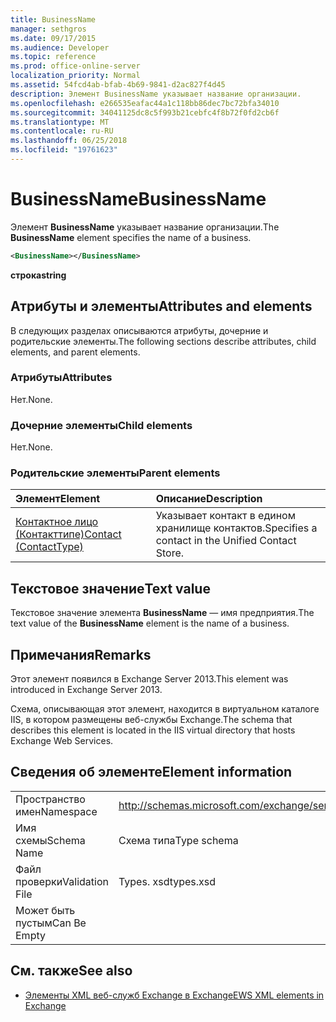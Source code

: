 ```yaml
---
title: BusinessName
manager: sethgros
ms.date: 09/17/2015
ms.audience: Developer
ms.topic: reference
ms.prod: office-online-server
localization_priority: Normal
ms.assetid: 54fcd4ab-bfab-4b69-9841-d2ac827f4d45
description: Элемент BusinessName указывает название организации.
ms.openlocfilehash: e266535eafac44a1c118bb86dec7bc72bfa34010
ms.sourcegitcommit: 34041125dc8c5f993b21cebfc4f8b72f0fd2cb6f
ms.translationtype: MT
ms.contentlocale: ru-RU
ms.lasthandoff: 06/25/2018
ms.locfileid: "19761623"
---
```

# <a name="businessname"></a><span data-ttu-id="de98d-103">BusinessName</span><span class="sxs-lookup"><span data-stu-id="de98d-103">BusinessName</span></span>

<span data-ttu-id="de98d-104">Элемент **BusinessName** указывает название организации.</span><span class="sxs-lookup"><span data-stu-id="de98d-104">The **BusinessName** element specifies the name of a business.</span></span> 
  
```XML
<BusinessName></BusinessName>
```

 <span data-ttu-id="de98d-105">**строка**</span><span class="sxs-lookup"><span data-stu-id="de98d-105">**string**</span></span>
## <a name="attributes-and-elements"></a><span data-ttu-id="de98d-106">Атрибуты и элементы</span><span class="sxs-lookup"><span data-stu-id="de98d-106">Attributes and elements</span></span>

<span data-ttu-id="de98d-107">В следующих разделах описываются атрибуты, дочерние и родительские элементы.</span><span class="sxs-lookup"><span data-stu-id="de98d-107">The following sections describe attributes, child elements, and parent elements.</span></span>
  
### <a name="attributes"></a><span data-ttu-id="de98d-108">Атрибуты</span><span class="sxs-lookup"><span data-stu-id="de98d-108">Attributes</span></span>

<span data-ttu-id="de98d-109">Нет.</span><span class="sxs-lookup"><span data-stu-id="de98d-109">None.</span></span>
  
### <a name="child-elements"></a><span data-ttu-id="de98d-110">Дочерние элементы</span><span class="sxs-lookup"><span data-stu-id="de98d-110">Child elements</span></span>

<span data-ttu-id="de98d-111">Нет.</span><span class="sxs-lookup"><span data-stu-id="de98d-111">None.</span></span>
  
### <a name="parent-elements"></a><span data-ttu-id="de98d-112">Родительские элементы</span><span class="sxs-lookup"><span data-stu-id="de98d-112">Parent elements</span></span>

|<span data-ttu-id="de98d-113">**Элемент**</span><span class="sxs-lookup"><span data-stu-id="de98d-113">**Element**</span></span>|<span data-ttu-id="de98d-114">**Описание**</span><span class="sxs-lookup"><span data-stu-id="de98d-114">**Description**</span></span>|
|:-----|:-----|
|[<span data-ttu-id="de98d-115">Контактное лицо (Контакттипе)</span><span class="sxs-lookup"><span data-stu-id="de98d-115">Contact (ContactType)</span></span>](contact-contacttype.md) <br/> |<span data-ttu-id="de98d-116">Указывает контакт в едином хранилище контактов.</span><span class="sxs-lookup"><span data-stu-id="de98d-116">Specifies a contact in the Unified Contact Store.</span></span>  <br/> |
   
## <a name="text-value"></a><span data-ttu-id="de98d-117">Текстовое значение</span><span class="sxs-lookup"><span data-stu-id="de98d-117">Text value</span></span>

<span data-ttu-id="de98d-118">Текстовое значение элемента **BusinessName** — имя предприятия.</span><span class="sxs-lookup"><span data-stu-id="de98d-118">The text value of the **BusinessName** element is the name of a business.</span></span> 
  
## <a name="remarks"></a><span data-ttu-id="de98d-119">Примечания</span><span class="sxs-lookup"><span data-stu-id="de98d-119">Remarks</span></span>

<span data-ttu-id="de98d-120">Этот элемент появился в Exchange Server 2013.</span><span class="sxs-lookup"><span data-stu-id="de98d-120">This element was introduced in Exchange Server 2013.</span></span>
  
<span data-ttu-id="de98d-121">Схема, описывающая этот элемент, находится в виртуальном каталоге IIS, в котором размещены веб-службы Exchange.</span><span class="sxs-lookup"><span data-stu-id="de98d-121">The schema that describes this element is located in the IIS virtual directory that hosts Exchange Web Services.</span></span>
  
## <a name="element-information"></a><span data-ttu-id="de98d-122">Сведения об элементе</span><span class="sxs-lookup"><span data-stu-id="de98d-122">Element information</span></span>

|||
|:-----|:-----|
|<span data-ttu-id="de98d-123">Пространство имен</span><span class="sxs-lookup"><span data-stu-id="de98d-123">Namespace</span></span>  <br/> |http://schemas.microsoft.com/exchange/services/2006/types  <br/> |
|<span data-ttu-id="de98d-124">Имя схемы</span><span class="sxs-lookup"><span data-stu-id="de98d-124">Schema Name</span></span>  <br/> |<span data-ttu-id="de98d-125">Схема типа</span><span class="sxs-lookup"><span data-stu-id="de98d-125">Type schema</span></span>  <br/> |
|<span data-ttu-id="de98d-126">Файл проверки</span><span class="sxs-lookup"><span data-stu-id="de98d-126">Validation File</span></span>  <br/> |<span data-ttu-id="de98d-127">Types. xsd</span><span class="sxs-lookup"><span data-stu-id="de98d-127">types.xsd</span></span>  <br/> |
|<span data-ttu-id="de98d-128">Может быть пустым</span><span class="sxs-lookup"><span data-stu-id="de98d-128">Can Be Empty</span></span>  <br/> ||
   
## <a name="see-also"></a><span data-ttu-id="de98d-129">См. также</span><span class="sxs-lookup"><span data-stu-id="de98d-129">See also</span></span>



- [<span data-ttu-id="de98d-130">Элементы XML веб-служб Exchange в Exchange</span><span class="sxs-lookup"><span data-stu-id="de98d-130">EWS XML elements in Exchange</span></span>](ews-xml-elements-in-exchange.md)

